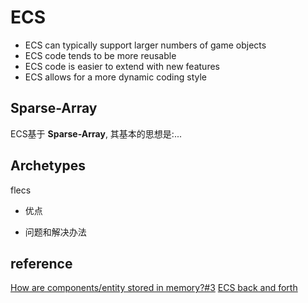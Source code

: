 # ECS

* ECS can typically support larger numbers of game objects
* ECS code tends to be more reusable
* ECS code is easier to extend with new features
* ECS allows for a more dynamic coding style

## Sparse-Array
ECS基于 __Sparse-Array__, 其基本的思想是:...

## Archetypes
flecs
* 优点

* 问题和解决办法

## reference
[How are components/entity stored in memory?#3](https://github.com/SanderMertens/flecs/issues/3)
[ECS back and forth](https://skypjack.github.io/2019-03-07-ecs-baf-part-2/)